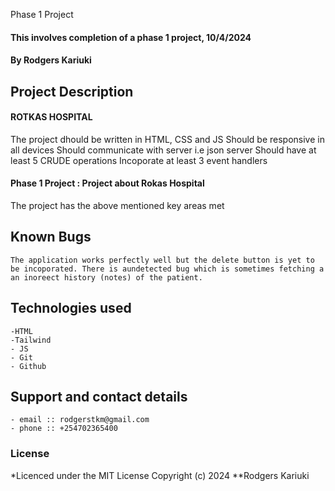  Phase 1 Project
#### This involves completion of a phase 1 project, 10/4/2024
#### **By Rodgers Kariuki**
## Project Description
#### ROTKAS HOSPITAL
The project dhould be written in HTML, CSS and JS
Should be responsive in all devices 
Should communicate with server i.e json server
Should have at least 5 CRUDE operations
Incoporate at least 3 event handlers


#### Phase 1 Project : Project about Rokas Hospital

  The project has the above mentioned key areas met 


## Known Bugs
    The application works perfectly well but the delete button is yet to be incoporated. There is aundetected bug which is sometimes fetching a an inoreect history (notes) of the patient.

## Technologies used
    -HTML
    -Tailwind
    - JS
    - Git
    - Github

## Support and contact details
    - email :: rodgerstkm@gmail.com
    - phone :: +254702365400

### License

*Licenced under the MIT License
Copyright (c) 2024 **Rodgers Kariuki
